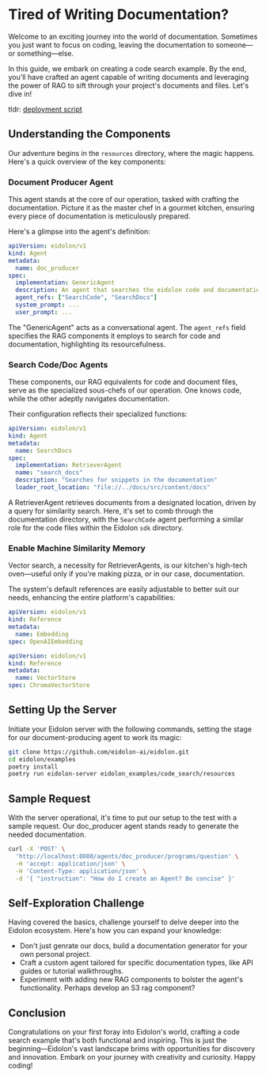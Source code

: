 # Tired of Writing Documentation?

Welcome to an exciting journey into the world of documentation. Sometimes you just want to focus on coding, leaving the documentation to someone—or something—else.

In this guide, we embark on creating a code search example. By the end, you'll have crafted an agent capable of writing documents and leveraging the power of RAG to sift through your project's documents and files. Let's dive in!

tldr: [deployment script](#run_server)

## Understanding the Components

Our adventure begins in the `resources` directory, where the magic happens. Here's a quick overview of the key components:

### Document Producer Agent
This agent stands at the core of our operation, tasked with crafting the documentation. Picture it as the master chef in a gourmet kitchen, ensuring every piece of documentation is meticulously prepared.

Here's a glimpse into the agent's definition:
```yaml
apiVersion: eidolon/v1
kind: Agent
metadata:
  name: doc_producer
spec:
  implementation: GenericAgent
  description: An agent that searches the eidolon code and documentation
  agent_refs: ["SearchCode", "SearchDocs"]
  system_prompt: ...
  user_prompt: ...
```
The "GenericAgent" acts as a conversational agent. The `agent_refs` field specifies the RAG components it employs to search for code and documentation, highlighting its resourcefulness.

### Search Code/Doc Agents
These components, our RAG equivalents for code and document files, serve as the specialized sous-chefs of our operation. One knows code, while the other adeptly navigates documentation.

Their configuration reflects their specialized functions:
```yaml
apiVersion: eidolon/v1
kind: Agent
metadata:
  name: SearchDocs
spec:
  implementation: RetrieverAgent
  name: "search_docs"
  description: "Searches for snippets in the documentation"
  loader_root_location: "file://../docs/src/content/docs"
```
A RetrieverAgent retrieves documents from a designated location, driven by a query for similarity search. Here, it's set to comb through the documentation directory, with the `SearchCode` agent performing a similar role for the code files within the Eidolon `sdk` directory.

### Enable Machine Similarity Memory
Vector search, a necessity for RetrieverAgents, is our kitchen's high-tech oven—useful only if you're making pizza, or in our case, documentation.

The system's default references are easily adjustable to better suit our needs, enhancing the entire platform's capabilities:
```yaml
apiVersion: eidolon/v1
kind: Reference
metadata:
  name: Embedding
spec: OpenAIEmbedding
```
```yaml
apiVersion: eidolon/v1
kind: Reference
metadata:
  name: VectorStore
spec: ChromaVectorStore
```

## <a name="run_server">Setting Up the Server</a>

Initiate your Eidolon server with the following commands, setting the stage for our document-producing agent to work its magic:

```bash
git clone https://github.com/eidolon-ai/eidolon.git
cd eidolon/examples
poetry install
poetry run eidolon-server eidolon_examples/code_search/resources
```

## Sample Request
With the server operational, it's time to put our setup to the test with a sample request. Our doc_producer agent stands ready to generate the needed documentation.

```bash
curl -X 'POST' \
  'http://localhost:8080/agents/doc_producer/programs/question' \
  -H 'accept: application/json' \
  -H 'Content-Type: application/json' \
  -d '{ "instruction": "How do I create an Agent? Be concise" }'
```

## Self-Exploration Challenge

Having covered the basics, challenge yourself to delve deeper into the Eidolon ecosystem. Here's how you can expand your knowledge:

- Don't just genrate our docs, build a documentation generator for your own personal project.
- Craft a custom agent tailored for specific documentation types, like API guides or tutorial walkthroughs.
- Experiment with adding new RAG components to bolster the agent's functionality. Perhaps develop an S3 rag component?

## Conclusion

Congratulations on your first foray into Eidolon's world, crafting a code search example that's both functional and inspiring. This is just the beginning—Eidolon's vast landscape brims with opportunities for discovery and innovation. Embark on your journey with creativity and curiosity. Happy coding!
